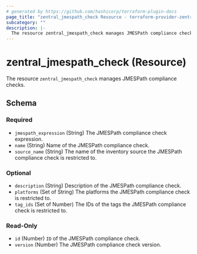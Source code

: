 ```yaml
---
# generated by https://github.com/hashicorp/terraform-plugin-docs
page_title: "zentral_jmespath_check Resource - terraform-provider-zentral"
subcategory: ""
description: |-
  The resource zentral_jmespath_check manages JMESPath compliance checks.
---
```


# zentral_jmespath_check (Resource)

The resource `zentral_jmespath_check` manages JMESPath compliance checks.



<!-- schema generated by tfplugindocs -->
## Schema

### Required

- `jmespath_expression` (String) The JMESPath compliance check expression.
- `name` (String) Name of the JMESPath compliance check.
- `source_name` (String) The name of the inventory source the JMESPath compliance check is restricted to.

### Optional

- `description` (String) Description of the JMESPath compliance check.
- `platforms` (Set of String) The platforms the JMESPath compliance check is restricted to.
- `tag_ids` (Set of Number) The IDs of the tags the JMESPath compliance check is restricted to.

### Read-Only

- `id` (Number) `ID` of the JMESPath compliance check.
- `version` (Number) The JMESPath compliance check version.


